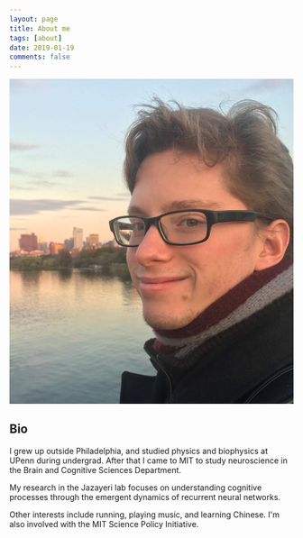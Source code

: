 ```yaml
---
layout: page
title: About me
tags: [about]
date: 2019-01-19
comments: false
---
```



![Chillin' in Boston](/assets/img/charles_sunset.jpg)


## Bio
I grew up outside Philadelphia, and studied physics and biophysics at UPenn during undergrad. After that I came to MIT to study neuroscience in the Brain and Cognitive Sciences Department.

My research in the Jazayeri lab focuses on understanding cognitive processes through the emergent dynamics of recurrent neural networks.

Other interests include running, playing music, and learning Chinese. I'm also involved with the MIT Science Policy Initiative.